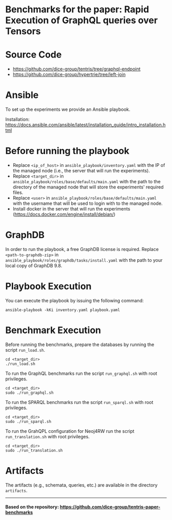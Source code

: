 # Benchmarks for the paper: Rapid Execution of GraphQL queries over Tensors

# Source Code
 - https://github.com/dice-group/tentris/tree/graphql-endpoint
 - https://github.com/dice-group/hypertrie/tree/left-join

# Ansible
To set up the experiments we provide an Ansible playbook.

Installation: https://docs.ansible.com/ansible/latest/installation_guide/intro_installation.html

# Before running the playbook
 - Replace ```<ip_of_host>``` in ```ansible_playbook/inventory.yaml``` with the IP of the managed node (i.e., the server that will run the experiments).
 - Replace ```<target_dir>``` in ```ansible_playbook/roles/base/defaults/main.yaml``` with the path to the directory of the managed node that will store the experiments' required files.
 - Replace ```<user>``` in ```ansible_playbook/roles/base/defaults/main.yaml``` with the username that will be used to login with to the managed node.
 - Install docker in the server that will run the experiments (https://docs.docker.com/engine/install/debian/)

# GraphDB
In order to run the playbook, a free GraphDB license is required. Replace ```<path-to-graphdb-zip>``` in ```ansible_playbook/roles/graphdb/tasks/install.yaml``` with the path to your local copy of GraphDB 9.8.

# Playbook Execution
You can execute the playbook by issuing the following command:

    ansible-playbook -kKi inventory.yaml playbook.yaml

# Benchmark Execution
Before running the benchmarks, prepare the databases by running the script ```run_load.sh```.

    cd <target_dir>
    ./run_load.sh

To run the GraphQL benchmarks run the script ```run_graphql.sh``` with root privileges.

    cd <target_dir>
    sudo ./run_graphql.sh


To run the SPARQL benchmarks run the script ```run_sparql.sh``` with root privileges.

    cd <target_dir>
    sudo ./run_sparql.sh
    
To run the GrahQPL configuration for Neoj4RW run the script ```run_translation.sh``` with root privileges.

    cd <target_dir>
    sudo ./run_translation.sh

# Artifacts
The artifacts (e.g., schemata, queries, etc.) are available in the directory ```artifacts```.

---
#### Based on the repository: https://github.com/dice-group/tentris-paper-benchmarks
